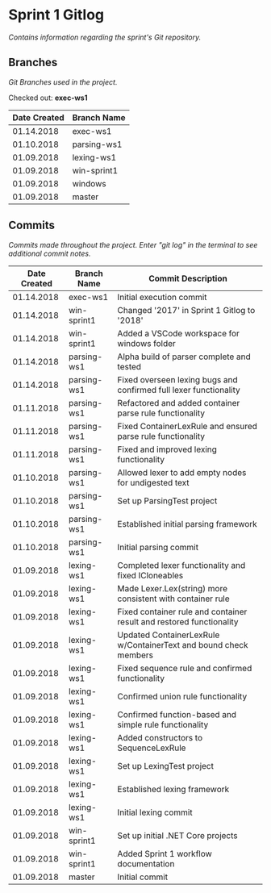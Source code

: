 # Sprint 1 Gitlog

_Contains information regarding the sprint's Git repository._

## Branches

_Git Branches used in the project._

Checked out: **exec-ws1**

| Date Created | Branch Name |
| ------------ | ----------- |
| 01.14.2018   | exec-ws1    |
| 01.10.2018   | parsing-ws1 |
| 01.09.2018   | lexing-ws1  |
| 01.09.2018   | win-sprint1 |
| 01.09.2018   | windows     |
| 01.09.2018   | master      |

## Commits

_Commits made throughout the project._
_Enter "git log" in the terminal to see additional commit notes._

| Date Created | Branch Name | Commit Description |
| ------------ | ----------- | ------------------ |
| 01.14.2018   | exec-ws1    | Initial execution commit |
| 01.14.2018   | win-sprint1 | Changed '2017' in Sprint 1 Gitlog to '2018' |
| 01.14.2018   | win-sprint1 | Added a VSCode workspace for windows folder |
| 01.14.2018   | parsing-ws1 | Alpha build of parser complete and tested |
| 01.14.2018   | parsing-ws1 | Fixed overseen lexing bugs and confirmed full lexer functionality |
| 01.11.2018   | parsing-ws1 | Refactored and added container parse rule functionality |
| 01.11.2018   | parsing-ws1 | Fixed ContainerLexRule and ensured parse rule functionality |
| 01.11.2018   | parsing-ws1 | Fixed and improved lexing functionality |
| 01.10.2018   | parsing-ws1 | Allowed lexer to add empty nodes for undigested text |
| 01.10.2018   | parsing-ws1 | Set up ParsingTest project |
| 01.10.2018   | parsing-ws1 | Established initial parsing framework |
| 01.10.2018   | parsing-ws1 | Initial parsing commit |
| 01.09.2018   | lexing-ws1  | Completed lexer functionality and fixed ICloneables |
| 01.09.2018   | lexing-ws1  | Made Lexer.Lex(string) more consistent with container rule |
| 01.09.2018   | lexing-ws1  | Fixed container rule and container result and restored functionality |
| 01.09.2018   | lexing-ws1  | Updated ContainerLexRule w/ContainerText and bound check members |
| 01.09.2018   | lexing-ws1  | Fixed sequence rule and confirmed functionality |
| 01.09.2018   | lexing-ws1  | Confirmed union rule functionality |
| 01.09.2018   | lexing-ws1  | Confirmed function-based and simple rule functionality |
| 01.09.2018   | lexing-ws1  | Added constructors to SequenceLexRule |
| 01.09.2018   | lexing-ws1  | Set up LexingTest project |
| 01.09.2018   | lexing-ws1  | Established lexing framework |
| 01.09.2018   | lexing-ws1  | Initial lexing commit |
| 01.09.2018   | win-sprint1 | Set up initial .NET Core projects |
| 01.09.2018   | win-sprint1 | Added Sprint 1 workflow documentation |
| 01.09.2018   | master      | Initial commit |